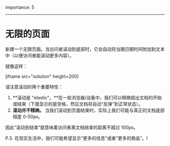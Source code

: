 importance: 5

---

# 无限的页面

新建一个无限页面。当访问者滚动到底部时，它会自动将当期日期时间附加到文本中（以便访问者能滚动更多内容）。

就像这样：

[iframe src="solution" height=200]

请注意滚动的两个重要特性：

1. **滚动是 "elastic"。**在一些浏览器/设备中，我们可以稍微超出文档的开始或结束（下面显示的是空格，然后文档将自动“反弹”到正常状态）。
2. **滚动并不精确。** 当我们滚动到页面结束时，实际上我们可能与真正的文档底部相差 0-50px。

因此“滚动到结束”就意味着访问者离文档结束的距离不超过 100px。

P.S. 在现实生活中，我们可能希望显示“更多的信息”或者“更多的商品”。I
